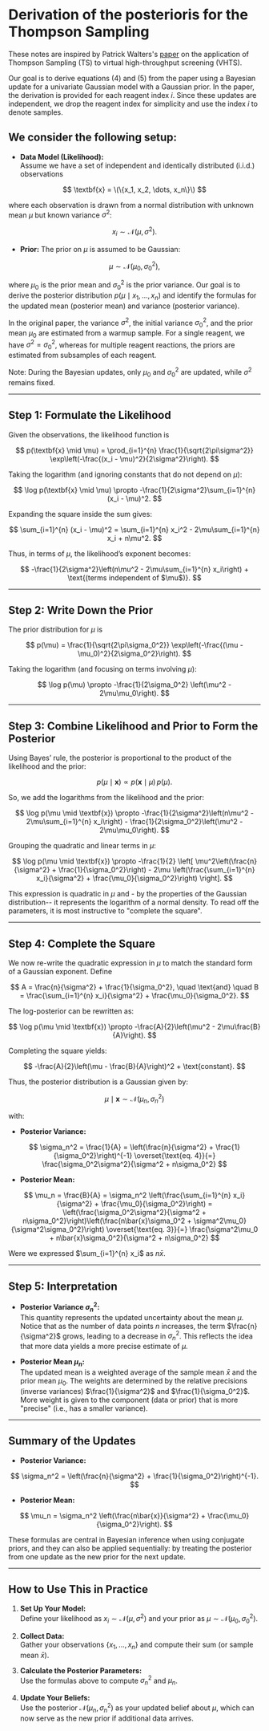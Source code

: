 # Derivation of the posterioris for the Thompson Sampling

These notes are inspired by Patrick Walters's [paper](https://pubs.acs.org/doi/10.1021/acs.jcim.3c01790) on the application of Thompson Sampling (TS) to virtual high-throughput screening (VHTS).

Our goal is to derive equations (4) and (5) from the paper using a Bayesian update for a univariate Gaussian model with a Gaussian prior.
In the paper, the derivation is provided for each reagent index $i$.
Since these updates are independent, we drop the reagent index for simplicity and use the index $i$ to denote samples.

## We consider the following setup:
- **Data Model (Likelihood):**  
Assume we have a set of independent and identically distributed (i.i.d.) observations

$$
 \textbf{x} = \(\{x_1, x_2, \dots, x_n\}\)
$$

where each observation is drawn from a normal distribution with unknown mean $\mu$ but known variance $\sigma^2$:

$$
x_i \sim \mathcal{N}(\mu, \sigma^2).
$$

- **Prior:**
The prior on $\mu$ is assumed to be Gaussian:

$$
\mu \sim \mathcal{N}(\mu_0, \sigma_0^2),
$$

where $\mu_0$ is the prior mean and $\sigma_0^2$ is the prior variance.
Our goal is to derive the posterior distribution $p(\mu \mid x_1, \dots, x_n)$ and identify the formulas for the updated mean (posterior mean) and variance (posterior variance).

In the original paper, the variance $\sigma^2$, the initial variance $\sigma_0^2$, and the prior mean $\mu_0$ are estimated from a warmup sample. For a single reagent, we have $\sigma^2 = \sigma_0^2$, whereas for multiple reagent reactions, the priors are estimated from subsamples of each reagent.

Note: During the Bayesian updates, only $\mu_0$ and $\sigma_0^2$ are updated, while $\sigma^2$ remains fixed.

---

## Step 1: Formulate the Likelihood

Given the observations, the likelihood function is

$$
p(\textbf{x} \mid \mu) = \prod_{i=1}^{n} \frac{1}{\sqrt{2\pi\sigma^2}} \exp\left(-\frac{(x_i - \mu)^2}{2\sigma^2}\right).
$$

Taking the logarithm (and ignoring constants that do not depend on $\mu$):

$$
\log p(\textbf{x} \mid \mu) \propto -\frac{1}{2\sigma^2}\sum_{i=1}^{n}(x_i - \mu)^2.
$$

Expanding the square inside the sum gives:

$$
\sum_{i=1}^{n} (x_i - \mu)^2 = \sum_{i=1}^{n} x_i^2 - 2\mu\sum_{i=1}^{n} x_i + n\mu^2.
$$

Thus, in terms of $\mu$, the likelihood’s exponent becomes:

$$
-\frac{1}{2\sigma^2}\left(n\mu^2 - 2\mu\sum_{i=1}^{n} x_i\right) + \text{(terms independent of $\mu$)}.
$$

---

## Step 2: Write Down the Prior

The prior distribution for $\mu$ is

$$
p(\mu) = \frac{1}{\sqrt{2\pi\sigma_0^2}} \exp\left(-\frac{(\mu - \mu_0)^2}{2\sigma_0^2}\right).
$$

Taking the logarithm (and focusing on terms involving $\mu$):

$$
\log p(\mu) \propto -\frac{1}{2\sigma_0^2} \left(\mu^2 - 2\mu\mu_0\right).
$$

---

## Step 3: Combine Likelihood and Prior to Form the Posterior

Using Bayes’ rule, the posterior is proportional to the product of the likelihood and the prior:

$$
p(\mu \mid \textbf{x}) \propto p(\textbf{x} \mid \mu) \, p(\mu).
$$

So, we add the logarithms from the likelihood and the prior:

$$
\log p(\mu \mid \textbf{x}) \propto -\frac{1}{2\sigma^2}\left(n\mu^2 - 2\mu\sum_{i=1}^{n} x_i\right) - \frac{1}{2\sigma_0^2}\left(\mu^2 - 2\mu\mu_0\right).
$$

Grouping the quadratic and linear terms in $\mu$:

$$
\log p(\mu \mid \textbf{x}) \propto -\frac{1}{2} \left[ \mu^2\left(\frac{n}{\sigma^2} + \frac{1}{\sigma_0^2}\right) - 2\mu \left(\frac{\sum_{i=1}^{n} x_i}{\sigma^2} + \frac{\mu_0}{\sigma_0^2}\right) \right].
$$

This expression is quadratic in $\mu$ and - by the properties of the Gaussian distribution-- it represents the logarithm of a normal density. To read off the parameters, it is most instructive to "complete the square".

---

## Step 4: Complete the Square

We now re-write the quadratic expression in $\mu$ to match the standard form of a Gaussian exponent. Define

$$
A = \frac{n}{\sigma^2} + \frac{1}{\sigma_0^2}, \quad \text{and} \quad B = \frac{\sum_{i=1}^{n} x_i}{\sigma^2} + \frac{\mu_0}{\sigma_0^2}.
$$

The log-posterior can be rewritten as:

$$
\log p(\mu \mid \textbf{x}) \propto -\frac{A}{2}\left(\mu^2 - 2\mu\frac{B}{A}\right).
$$

Completing the square yields:

$$
-\frac{A}{2}\left(\mu - \frac{B}{A}\right)^2 + \text{constant}.
$$

Thus, the posterior distribution is a Gaussian given by:

$$
\mu \mid \textbf{x} \sim \mathcal{N}\left(\mu_{n}, \sigma_{n}^2\right)
$$

with:

- **Posterior Variance:**
  
$$
  \sigma_n^2 = \frac{1}{A} = \left(\frac{n}{\sigma^2} + \frac{1}{\sigma_0^2}\right)^{-1} \overset{\text{eq. 4}}{=} \frac{\sigma_0^2\sigma^2}{\sigma^2 + n\sigma_0^2}
$$

- **Posterior Mean:**

$$
  \mu_n = \frac{B}{A} = \sigma_n^2 \left(\frac{\sum_{i=1}^{n} x_i}{\sigma^2} + \frac{\mu_0}{\sigma_0^2}\right) = \left(\frac{\sigma_0^2\sigma^2}{\sigma^2 + n\sigma_0^2}\right)\left(\frac{n\bar{x}\sigma_0^2 + \sigma^2\mu_0}{\sigma^2\sigma_0^2}\right) \overset{\text{eq. 3}}{=} \frac{\sigma^2\mu_0 + n\bar{x}\sigma_0^2}{\sigma^2 + n\sigma_0^2}
$$

Were we expressed $\sum_{i=1}^{n} x_i$ as $n\bar{x}$.

---

## Step 5: Interpretation

- **Posterior Variance $\sigma_n^2$:**  
  This quantity represents the updated uncertainty about the mean $\mu$. Notice that as the number of data points $n$ increases, the term $\frac{n}{\sigma^2}$ grows, leading to a decrease in $\sigma_n^2$. This reflects the idea that more data yields a more precise estimate of $\mu$.

- **Posterior Mean $\mu_n$:**  
  The updated mean is a weighted average of the sample mean $\bar{x}$ and the prior mean $\mu_0$. The weights are determined by the relative precisions (inverse variances) $\frac{1}{\sigma^2}$ and $\frac{1}{\sigma_0^2}$. More weight is given to the component (data or prior) that is more "precise" (i.e., has a smaller variance).

---

## Summary of the Updates

- **Posterior Variance:**

$$
  \sigma_n^2 = \left(\frac{n}{\sigma^2} + \frac{1}{\sigma_0^2}\right)^{-1}.
$$

- **Posterior Mean:**

$$
  \mu_n = \sigma_n^2 \left(\frac{n\bar{x}}{\sigma^2} + \frac{\mu_0}{\sigma_0^2}\right).
$$

These formulas are central in Bayesian inference when using conjugate priors, and they can also be applied sequentially: by treating the posterior from one update as the new prior for the next update.

---

## How to Use This in Practice

1. **Set Up Your Model:**  
   Define your likelihood as $x_i \sim \mathcal{N}(\mu, \sigma^2)$ and your prior as $\mu \sim \mathcal{N}(\mu_0, \sigma_0^2)$.

2. **Collect Data:**  
   Gather your observations $\{x_1, \dots, x_n\}$ and compute their sum (or sample mean $\bar{x}$).

3. **Calculate the Posterior Parameters:**  
   Use the formulas above to compute $\sigma_n^2$ and $\mu_n$.

4. **Update Your Beliefs:**  
   Use the posterior $\mathcal{N}(\mu_n, \sigma_n^2)$ as your updated belief about $\mu$, which can now serve as the new prior if additional data arrives.
